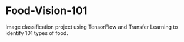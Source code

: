 # Food-Vision-101
Image classification project using TensorFlow and Transfer Learning to identify 101 types of food.
